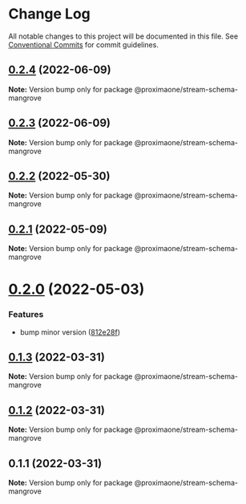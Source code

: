 # Change Log

All notable changes to this project will be documented in this file.
See [Conventional Commits](https://conventionalcommits.org) for commit guidelines.

## [0.2.4](https://github.com/proxima-one/stream-schemas/compare/@proximaone/stream-schema-mangrove@0.2.3...@proximaone/stream-schema-mangrove@0.2.4) (2022-06-09)

**Note:** Version bump only for package @proximaone/stream-schema-mangrove





## [0.2.3](https://github.com/proxima-one/stream-schemas/compare/@proximaone/stream-schema-mangrove@0.2.2...@proximaone/stream-schema-mangrove@0.2.3) (2022-06-09)

**Note:** Version bump only for package @proximaone/stream-schema-mangrove





## [0.2.2](https://github.com/proxima-one/stream-schemas/compare/@proximaone/stream-schema-mangrove@0.2.1...@proximaone/stream-schema-mangrove@0.2.2) (2022-05-30)

**Note:** Version bump only for package @proximaone/stream-schema-mangrove





## [0.2.1](https://github.com/proxima-one/stream-schemas/compare/@proximaone/stream-schema-mangrove@0.2.0...@proximaone/stream-schema-mangrove@0.2.1) (2022-05-09)

**Note:** Version bump only for package @proximaone/stream-schema-mangrove





# [0.2.0](https://github.com/proxima-one/stream-schemas/compare/@proximaone/stream-schema-mangrove@0.1.10...@proximaone/stream-schema-mangrove@0.2.0) (2022-05-03)


### Features

* bump minor version ([812e28f](https://github.com/proxima-one/stream-schemas/commit/812e28f9f1f610f70836f338a4dcd007944f2880))





## [0.1.3](https://github.com/proxima-one/proxima-npm/compare/@proximaone/stream-schema-mangrove@0.1.2...@proximaone/stream-schema-mangrove@0.1.3) (2022-03-31)

**Note:** Version bump only for package @proximaone/stream-schema-mangrove





## [0.1.2](https://github.com/proxima-one/proxima-npm/compare/@proximaone/stream-schema-mangrove@0.1.1...@proximaone/stream-schema-mangrove@0.1.2) (2022-03-31)

**Note:** Version bump only for package @proximaone/stream-schema-mangrove





## 0.1.1 (2022-03-31)

**Note:** Version bump only for package @proximaone/stream-schema-mangrove

